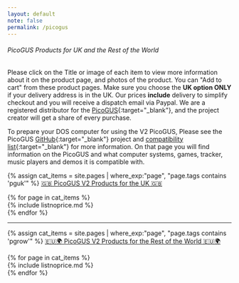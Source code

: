 ```yaml
---
layout: default
note: false
permalink: /picogus
---
```

######  PicoGUS Products for UK and the Rest of the World
Please click on the Title or image of each item to view more information about it on the product page, and photos of the product. You can "Add to cart" from these product pages. Make sure you choose the <b>UK option ONLY</b> if your delivery address is in the UK. Our prices <b>include</b> delivery to simplify checkout and you will receive a dispatch email via Paypal. We are a registered distributor for the [PicoGUS](https://picog.us/){:target="_blank"}, and the project creator will get a share of every purchase.

To prepare your DOS computer for using the V2 PicoGUS, Please see the PicoGUS [GitHub](https://github.com/polpo/picogus){:target="_blank"} project and [compatibility list](https://github.com/polpo/picogus/wiki/Compatibility-list){:target="_blank"} for more information. On that page you will find information on the PicoGUS and what computer systems, games, tracker, music players and demos it is compatible with.

{% assign cat_items = site.pages |  where_exp:"page", "page.tags contains 'pguk'" %}
<u>🇬🇧 PicoGUS V2 Products for the UK 🇬🇧</u>

<div class="container">
<div class="row">
	{% for page in cat_items %}
<div class="col-md-4" markdown="1">
{% include listnoprice.md %}
</div>
	  {% endfor %}
</div>
</div>
<hr>

{% assign cat_items = site.pages |  where_exp:"page", "page.tags contains 'pgrow'" %}
<u>🇪🇺🌍 PicoGUS V2 Products for the Rest of the World 🇪🇺🌍</u>
<div class="container">
<div class="row">
	{% for page in cat_items %}
<div class="col-md-4" markdown="1">
{% include listnoprice.md %}
</div>
	  {% endfor %}
</div>
</div>